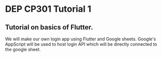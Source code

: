# DEP CP301 Tutorial 1
## Tutorial on basics of Flutter.
We will make our own login app using Flutter and Google sheets. Google's AppScript will be used to host login API which will be directly connected to the google sheet.
